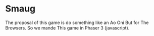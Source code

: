 # Smaug
The proposal of this game is do something like an Ao Oni But for The Browsers. So we mande This game in Phaser 3 (javascript).
